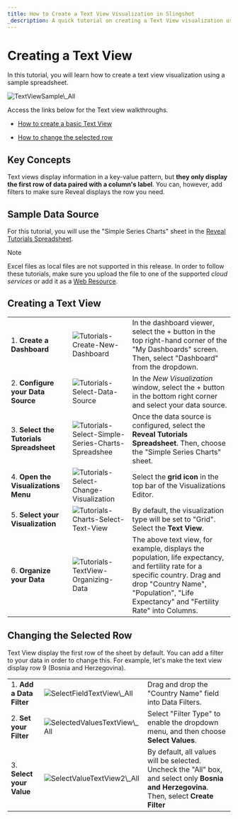 ```yaml
---
title: How to Create a Text View Visualization in Slingshot 
_description: A quick tutorial on creating a Text View visualization using a sample spreadsheet.
---
```


# Creating a Text View

In this tutorial, you will learn how to create a text view visualization
using a sample spreadsheet.

<img src="images/TextViewSample_All.png" alt="TextViewSample\_All" class="responsive-img"/>

Access the links below for the Text view walkthroughs.

  - [How to create a basic Text View](#creating-text-view)

  - [How to change the selected row](#changing-selected-row)

## Key Concepts

Text views display information in a key-value pattern, but **they only
display the first row of data paired with a column's label**. You can,
however, add filters to make sure Reveal displays the row you need.

## Sample Data Source

For this tutorial, you will use the "Simple Series Charts" sheet in the
[Reveal Tutorials Spreadsheet](https://download.infragistics.com/reportplus/help/samples/Reveal_Visualization_Tutorials.xlsx).

>[!NOTE]
>Excel files as local files are not supported in this release. In order to follow these tutorials, make sure you upload the file to one of the supported _cloud services_ or add it as a [Web Resource](datasources/supported-data-sources/web-resource.md).

<a name='creating-text-view'></a>
## Creating a Text View

|                                          |                                                                                                                   |                                                                                                                                                                                                                         |
| ---------------------------------------- | ----------------------------------------------------------------------------------------------------------------- | ----------------------------------------------------------------------------------------------------------------------------------------------------------------------------------------------------------------------- |
| 1\. **Create a Dashboard**               | <img src="images/Tutorials-Create-New-Dashboard.png" alt="Tutorials-Create-New-Dashboard" class="responsive-img"/>                                      | In the dashboard viewer, select the + button in the top right-hand corner of the "My Dashboards" screen. Then, select "Dashboard" from the dropdown.                                                                    |
| 2\. **Configure your Data Source**       | <img src="images/Tutorials-Select-Data-Source.png" alt="Tutorials-Select-Data-Source" class="responsive-img"/>                                          | In the *New Visualization* window, select the + button in the bottom right corner and select your data source.                                                                                                          |
| 3\. **Select the Tutorials Spreadsheet** | <img src="images/Tutorials-Select-Simple-Series-Charts-Spreadsheet.png" alt="Tutorials-Select-Simple-Series-Charts-Spreadshee" class="responsive-img"/> | Once the data source is configured, select the **Reveal Tutorials Spreadsheet**. Then, choose the "Simple Series Charts" sheet.                                                                                         |
| 4\. **Open the Visualizations Menu**     | <img src="images/Tutorials-Select-Change-Visualization.png" alt="Tutorials-Select-Change-Visualization" class="responsive-img"/>                        | Select the **grid icon** in the top bar of the Visualizations Editor.                                                                                                                                                   |
| 5\. **Select your Visualization**        | <img src="images/Tutorials-Charts-Select-Text-View.png" alt="Tutorials-Charts-Select-Text-View" class="responsive-img"/>                                | By default, the visualization type will be set to "Grid". Select the **Text View**.                                                                                                                                     |
| 6\. **Organize your Data**               | <img src="images/Tutorials-TextView-Organizing-Data.png" alt="Tutorials-TextView-Organizing-Data" class="responsive-img"/>                              | The above text view, for example, displays the population, life expectancy, and fertility rate for a specific country. Drag and drop "Country Name", "Population", "Life Expectancy" and "Fertility Rate" into Columns. |

<a name='changing-selected-row'></a>
## Changing the Selected Row

Text View display the first row of the sheet by default. You can add a
filter to your data in order to change this. For example, let's make the
text view display row 9 (Bosnia and Herzegovina).

|                           |                                                                       |                                                                                                                                            |
| ------------------------- | --------------------------------------------------------------------- | ------------------------------------------------------------------------------------------------------------------------------------------ |
| 1\. **Add a Data Filter** | <img src="images/SelectFieldTextView_All.png" alt="SelectFieldTextView\_All" class="responsive-img"/>       | Drag and drop the "Country Name" field into Data Filters.                                                                                  |
| 2\. **Set your Filter**   | <img src="images/SelectedValuesTextView_All.png" alt="SelectedValuesTextView\_All" class="responsive-img"/> | Select "Filter Type" to enable the dropdown menu, and then choose **Select Values**.                                                       |
| 3\. **Select your Value** | <img src="images/SelectValueTextView2_All.png" alt="SelectValueTextView2\_All" class="responsive-img"/>     | By default, all values will be selected. Uncheck the "All" box, and select only **Bosnia and Herzegovina**. Then, select **Create Filter** |
